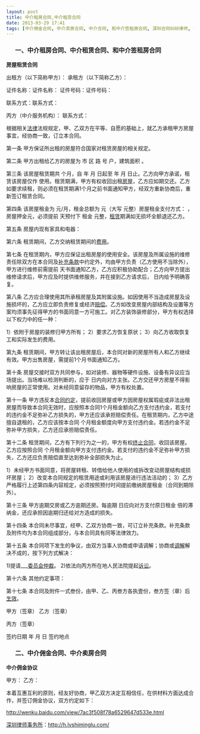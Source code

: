 ```yaml
---
layout: post
title: 中介租房合同,中介租赁合同
date: 2013-03-29 17:41
tags: [中介佣金合同, 中介卖房合同, 中介合同, 和中介签租房合同, 深圳合同纠纷律师, 深圳房产律师咨询]
---
```

<ol>
<h3>一、中介租房合同、中介租赁合同、和中介签租房合同</h3>
</ol>
<strong>房屋租赁合同</strong>

出租方（以下简称甲方）：
承租方（以下简称乙方）：

证件名称：证件名称：
证件号码：证件号码：

联系方式：联系方式：

丙方（中介服务机构）：
联系方式：

根据相关<a href="http://h.lvshiminglu.com/law/category/case">法律</a>法规规定，甲、乙双方在平等、自愿的基础上，就乙方承租甲方房屋事宜，经协商一致，订立本合同。

第一条	甲方保证所出租的房屋符合国家对租赁房屋的相关规定。

第二条	甲方出租给乙方的房屋为    市    区    路  号   户，建筑面积  。

第三条	该房屋租赁期共   个月，自   年   月    日起至    年   月   日止。乙方向甲方承诺，租赁该房屋仅作  使用。租赁期满，甲方有权收回出租<a href="http://h.lvshiminglu.com/law/957.html">房屋</a>，乙方应如期交还。乙方如要求续租，则必须在租赁期满1个月之前书面通知甲方，经双方重新协商后，重新签订租赁合同。

第四条	该房屋租金为  元/月，租金总额为  元（大写   元整）房屋租金支付方式：  ，房屋押金元，必须提前   天预付下  租金 元整，<a href="http://h.lvshiminglu.com/law/921.html">租赁</a>期满如无损坏全额退还乙方。

第五条	房屋内现有家具和电器：

第六条	租赁期间，乙方交纳租赁期间的<a href="http://h.lvshiminglu.com/law/801.html">费用</a>。

第七条	在租赁期内，甲方应保证出租房屋的使用安全。该房屋及所属设施的维修责任除双方在本合同及<a href="http://h.lvshiminglu.com/law/899.html">补充条款</a>中约定外，均由甲方负责（乙方使用不当除外），甲方进行维修前需提前  天书面通知乙方，乙方应积极协助配合；乙方向甲方提出维修请求后，甲方应及时提供维修服务，并在接到乙方请求后，  日内给予明确答复。

第八条	乙方应合理使用其所承租房屋及其附属设施。如因使用不当造成房屋及设施损坏的，乙方应立即负责修复或经济<a href="http://h.lvshiminglu.com/law/889.html">赔偿</a>。乙方如改变房屋内部结构及设置等方案均须事先征得甲方的书面同意一方可施工。对乙方装饰装修部分，甲方有权选择以下权力中的任一种：

1）依附于房屋的装修归甲方所有；
2）要求乙方恢复原状；
3）向乙方收取恢复工和实际发生的费用。

第九条	租赁期间，甲方转让该出租房屋后，本合同对新的房屋所有人和乙方继续有效。甲方出售房屋，需提前1个月书面通知乙方。

第十条	房屋交接时双方共同参与，如对装修、器物等硬件设施、设备有异议应当场提出。当场难以检测判断的，应于  日内向对方主张。乙方交还甲方房屋不得影响房屋的正常使用。对未经同意留存的物品，甲方有权处置。

第十一条  甲方违反本<a href="http://h.lvshiminglu.com/law/857.html">合同约定</a>，提前收回房屋或甲方因房屋权属瑕疵或非法出租房屋而导致本合同无效时，应按照本合同1个月租金额向乙方支付违约金，若支付的违约金不足弥补乙方损失的，甲方还应该承担赔偿责任。在租赁期内，乙方中途擅自退租的，乙方应该按本合同  个月租金额度向甲方支付违约金。若违约金不足弥补甲方损失，乙方还应承担赔偿责任。

第十二条  租赁期间，乙方有下列行为之一的，甲方有权<a href="http://h.lvshiminglu.com/law/712.html">终止合同</a>，收回该房屋。乙方应按照合同  个月租金额向甲方支付违约金。若支付的违约金不足弥补甲方损失，乙方还应负责赔偿直至达到弥补全部损失为止。

1）未经甲方书面同意，将房屋转租、转借给他人使用的或拆改变动房屋结构或损坏房屋；
2）改变本合同规定的租赁用途或利用该房屋进行违法活动的；
3）乙方严格履行上述第四条内容规定，必须按照预付时间提前缴纳房屋租金（合同到期除外）。

第十三条  甲方逾期交房或乙方逾期还房。每逾期 日应向对方支付原日租金  倍的滞纳金，还应承担因逾期归还给对方造成的损失。

第十四条  本合同未尽事宜，经甲、乙双方协商一致，可订立补充条款。补充条款及附件均为本合同组成部分，与本合同具有同等法律效力。

第十五条  本合同项下发生的争议，由双方当事人协商或申请调解；协商或<a href="http://h.lvshiminglu.com/law/646.html">调解</a>解决不成的，按下列方式解决：

1)提请___<a href="http://h.lvshiminglu.com/law/490.html">委员会仲裁</a>。
2)依法向丙方所在地人民法院提起<a href="http://h.lvshiminglu.com/law/350.html">诉讼</a>。

第十六条  其他约定事项：

第十七条  本合同及附件一式叁份，由甲、乙、丙叁方各执壹份，叁方签（章）后<a href="http://h.lvshiminglu.com/law/988.html">生效</a>。

甲方（签章）
乙方（签章）

丙方（签章）

签约日期    年   月 日
签约地点
<ol>
<h3>二、中介佣金合同、中介卖房合同</h3>
</ol>
<strong>中介佣金协议</strong>

甲方：
乙方：

本着互惠互利的原则，经友好协商，甲乙双方决定互相信任，在供材料方面达成合作，并签订佣金协议，双方约定如下：

http://wenku.baidu.com/view/7ac3f508f78a6529647d533e.html

<a href="http://h.lvshiminglu.com/">深圳律师事务所</a>：<a href="http://h.lvshiminglu.com/">http://h.lvshiminglu.com/</a>

